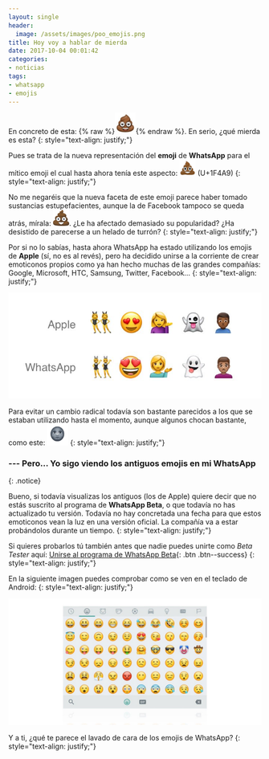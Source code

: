 ```yaml
---
layout: single
header:
  image: /assets/images/poo_emojis.png
title: Hoy voy a hablar de mierda
date: 2017-10-04 00:01:42
categories:
- noticias
tags:
- whatsapp
- emojis
---
```


En concreto de esta: {% raw %}<img src="/assets/images/whatsapp_poo.png" width="42" height="42">{% endraw %}. En serio, ¿qué mierda es esta?
{: style="text-align: justify;"}

Pues se trata de la nueva representación del **emoji** de **WhatsApp** para el mítico emoji el cual hasta ahora tenía este aspecto: <img src="/assets/images/apple_poo.png" width="32" height="32"> (U+1F4A9)
{: style="text-align: justify;"}

No me negaréis que la nueva faceta de este emoji parece haber tomado sustancias estupefacientes, aunque la de Facebook tampoco se queda atrás, mírala: <img src="/assets/images/facebook_poo.png" width="32" height="32">. ¿Le ha afectado demasiado su popularidad? ¿Ha desistido de parecerse a un helado de turrón?
{: style="text-align: justify;"}

Por si no lo sabías, hasta ahora WhatsApp ha estado utilizando los emojis de **Apple** (sí, no es al revés), pero ha decidido unirse a la corriente de crear emoticonos propios como ya han hecho muchas de las grandes compañías: Google, Microsoft, HTC, Samsung, Twitter, Facebook...
{: style="text-align: justify;"}

![Emoji Comparison](/assets/images/apple-whatsapp-emoji-comparison.jpg)

Para evitar un cambio radical todavía son bastante parecidos a los que se estaban utilizando hasta el momento, aunque algunos chocan bastante, como este: <img src="/assets/images/whatsapp_moon.png" width="42" height="42">
{: style="text-align: justify;"}

### --- Pero... Yo sigo viendo los antiguos emojis en mi WhatsApp
{: .notice}

Bueno, si todavía visualizas los antiguos (los de Apple) quiere decir que no estás suscrito al programa de **WhatsApp Beta**, o que todavía no has actualizado tu versión. Todavía no hay concretada una fecha para que estos emoticonos vean la luz en una versión oficial. La compañía va a estar probándolos durante un tiempo.
{: style="text-align: justify;"}

Si quieres probarlos tú también antes que nadie puedes unirte como _Beta Tester_ aquí: [Unirse al programa de WhatsApp Beta](https://play.google.com/apps/testing/com.whatsapp){: .btn .btn--success}
{: style="text-align: justify;"}

En la siguiente imagen puedes comprobar como se ven en el teclado de Android:
{: style="text-align: justify;"}

![Android Keyboard Emojis](/assets/images/whatsapp-beta-android-keyboard.jpg)

Y a ti, ¿qué te parece el lavado de cara de los emojis de WhatsApp?
{: style="text-align: justify;"}